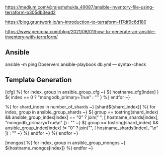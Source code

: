 https://medium.com/@rajeshshukla_49087/ansible-inventory-file-using-terraform-b305db3ead2


https://blog.gruntwork.io/an-introduction-to-terraform-f17df9c6d180

https://www.percona.com/blog/2021/06/01/how-to-generate-an-ansible-inventory-with-terraform/
## Ansible
ansible -m ping Dbservers
ansible-playbook db.yml — syntax-check



## Template Generation

[cfg]
%{ for index, group in ansible_group_cfg ~}
${ hostname_cfg[index] } ${ index == 0 ? "mongodb_primary=True" : "" }
%{ endfor ~}

%{ for shard_index in number_of_shards ~}
[shard${shard_index}]
%{ for index, group in ansible_group_shards ~}
${ group == tostring(shard_index) && ansible_group_index[index] == "0" ? join(" ", [ hostname_shards[index], "mongodb_primary=True\n" ]) : "" ~}
${ group == tostring(shard_index) && ansible_group_index[index] != "0" ? join("", [ hostname_shards[index], "\n" ]) : "" ~}
%{ endfor ~}
%{ endfor ~}

[mongos]
%{ for index, group in ansible_group_mongos ~}
${hostname_mongos[index]}
%{ endfor ~}
